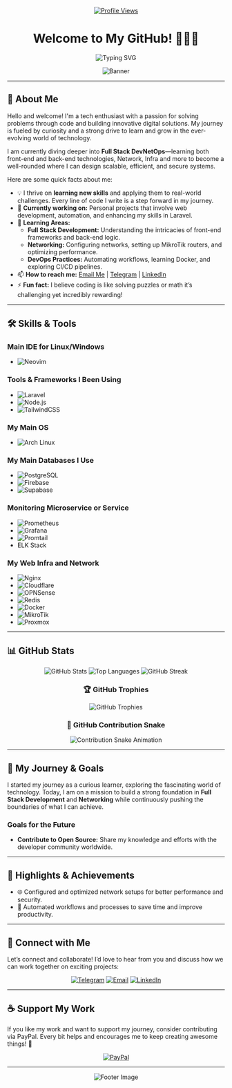 <div align="center">

[![Profile Views](https://komarev.com/ghpvc/?username=Hpipone&label=Profile%20views&color=0e75b6&style=flat)](https://github.com/Hpipone)

# Welcome to My GitHub! 👨‍💻✨

![Typing SVG](https://readme-typing-svg.demolab.com?font=Fira+Code&size=25&pause=1000&color=F7BB36&center=true&vCenter=true&width=600&lines=Welcome+to+My+Github+Profile;I%27m+Working+On+Building+Up+My+Skills;I+Like+Code%2C+Gaming%2C+and+Many+More)

![Banner](https://raw.githubusercontent.com/abhisheknaiidu/abhisheknaiidu/master/code.gif)

</div>

---

## 👋 About Me

Hello and welcome! I'm a tech enthusiast with a passion for solving problems through code and building innovative digital solutions. My journey is fueled by curiosity and a strong drive to learn and grow in the ever-evolving world of technology.

I am currently diving deeper into **Full Stack DevNetOps**—learning both front-end and back-end technologies, Network, Infra and more to become a well-rounded where I can design scalable, efficient, and secure systems.

Here are some quick facts about me:
- 💡 I thrive on **learning new skills** and applying them to real-world challenges. Every line of code I write is a step forward in my journey.
- 🔭 **Currently working on:** Personal projects that involve web development, automation, and enhancing my skills in Laravel.
- 🌱 **Learning Areas:** 
  - **Full Stack Development:** Understanding the intricacies of front-end frameworks and back-end logic.
  - **Networking:** Configuring networks, setting up MikroTik routers, and optimizing performance.
  - **DevOps Practices:** Automating workflows, learning Docker, and exploring CI/CD pipelines.
- 📫 **How to reach me:** [Email Me](mailto:Hpipone@proton.me) | [Telegram](https://t.me/Hpipone) | [LinkedIn](https://linkedin.com/in/maherindiarto)
- ⚡ **Fun fact:** I believe coding is like solving puzzles or math it’s challenging yet incredibly rewarding!

---

## 🛠️ Skills & Tools

### Main IDE for Linux/Windows
- ![Neovim](https://img.shields.io/badge/Neovim-57A143.svg?style=for-the-badge&logo=neovim&logoColor=white)

### Tools & Frameworks I Been Using
- ![Laravel](https://img.shields.io/badge/Laravel-FF2D20.svg?style=for-the-badge&logo=laravel&logoColor=white)
- ![Node.js](https://img.shields.io/badge/Node.js-43853D.svg?style=for-the-badge&logo=node.js&logoColor=white)
- ![TailwindCSS](https://img.shields.io/badge/TailwindCSS-06B6D4.svg?style=for-the-badge&logo=tailwindcss&logoColor=white)

### My Main OS
- ![Arch Linux](https://img.shields.io/badge/Arch_Linux-1793D1.svg?style=for-the-badge&logo=arch-linux&logoColor=white)

### My Main Databases I Use
- ![PostgreSQL](https://img.shields.io/badge/PostgreSQL-336791.svg?style=for-the-badge&logo=postgresql&logoColor=white)
- ![Firebase](https://img.shields.io/badge/Firebase-FFCA28.svg?style=for-the-badge&logo=firebase&logoColor=black)
- ![Supabase](https://img.shields.io/badge/Supabase-3ECF8E.svg?style=for-the-badge&logo=supabase&logoColor=white)

### Monitoring Microservice or Service
- ![Prometheus](https://img.shields.io/badge/Prometheus-E6522C.svg?style=for-the-badge&logo=prometheus&logoColor=white)
- ![Grafana](https://img.shields.io/badge/Grafana-FFA500.svg?style=for-the-badge&logo=grafana&logoColor=white)
- ![Promtail](https://img.shields.io/badge/Promtail&Loki-F15B2A.svg?style=for-the-badge&logo=loki&logoColor=white)
- ELK Stack

### My Web Infra and Network
- ![Nginx](https://img.shields.io/badge/Nginx-009639.svg?style=for-the-badge&logo=nginx&logoColor=white)
- ![Cloudflare](https://img.shields.io/badge/Cloudflare-F38020.svg?style=for-the-badge&logo=cloudflare&logoColor=white)
- ![OPNSense](https://img.shields.io/badge/OPNSense-D94F00.svg?style=for-the-badge&logo=opnsense&logoColor=white)
- ![Redis](https://img.shields.io/badge/Redis-DC382D.svg?style=for-the-badge&logo=redisr&logoColor=white)
- ![Docker](https://img.shields.io/badge/Docker-2496ED.svg?style=for-the-badge&logo=docker&logoColor=white)
- ![MikroTik](https://img.shields.io/badge/MikroTik-FF5A02.svg?style=for-the-badge&logo=mikrotik&logoColor=white)
- ![Proxmox](https://img.shields.io/badge/Proxmox-E57000.svg?style=for-the-badge&logo=proxmox&logoColor=white)

---

## 📊 GitHub Stats

<div align="center">

![GitHub Stats](https://github-readme-stats.vercel.app/api?username=Hpipone&show_icons=true&theme=vue-dark&hide=issues)
![Top Languages](https://github-readme-stats.vercel.app/api/top-langs/?username=Hpipone&layout=compact&theme=vue-dark)
![GitHub Streak](https://streak-stats.demolab.com?user=Hpipone&theme=highcontrast&hide_border=true)

### 🏆 GitHub Trophies
![GitHub Trophies](https://github-profile-trophy.vercel.app/?username=Hpipone&theme=tokyonight&no-bg=true&no-frame=true&rank=SECRET,SSS,SS,S,AAA,AA,A)

### 🐍 GitHub Contribution Snake
![Contribution Snake Animation](https://hpipone.github.io/contrib-snake/snake.svg)

</div>

---

## 🎯 My Journey & Goals

I started my journey as a curious learner, exploring the fascinating world of technology. 
Today, I am on a mission to build a strong foundation in **Full Stack Development** and **Networking** while continuously pushing the boundaries of what I can achieve.

### Goals for the Future
- **Contribute to Open Source:** Share my knowledge and efforts with the developer community worldwide.

---

## 🌟 Highlights & Achievements

- 🌐 Configured and optimized network setups for better performance and security.
- 🤖 Automated workflows and processes to save time and improve productivity.

---

## 🤝 Connect with Me

Let’s connect and collaborate! I’d love to hear from you and discuss how we can work together on exciting projects:

<div align="center">

[![Telegram](https://img.shields.io/badge/Telegram-2CA5E0.svg?style=for-the-badge&logo=telegram&logoColor=white)](https://t.me/Hpipone)
[![Email](https://img.shields.io/badge/Email-D14836?style=for-the-badge&logo=gmail&logoColor=white)](mailto:Hpipone@proton.me)
[![LinkedIn](https://img.shields.io/badge/LinkedIn-0077B5.svg?style=for-the-badge&logo=linkedin&logoColor=white)](https://linkedin.com/in/maherindiarto)

</div>

---

## ☕ Support My Work

If you like my work and want to support my journey, consider contributing via PayPal. Every bit helps and encourages me to keep creating awesome things! 💖

<div align="center">

[![PayPal](https://img.shields.io/badge/PayPal-00457C.svg?style=for-the-badge&logo=paypal&logoColor=white)](https://paypal.me/maherjojo)

</div>

---

<div align="center">

![Footer Image](https://raw.githubusercontent.com/andreasbm/readme/master/assets/lines/colored.png)

</div>
